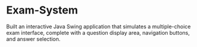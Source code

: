 # Exam-System
Built an interactive Java Swing application that simulates a multiple-choice exam interface, complete with a question display area, navigation buttons, and answer selection.
